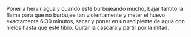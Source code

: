 
Poner a hervir agua y cuando esté burbujeando mucho, bajar tantito la flama para que no burbujee tan violentamente y meter el huevo exactamente 6:30 minutos, sacar y poner en un recipiente de agua con hielos hasta que esté tibio. Quitar la cáscara y partir por la mitad. 